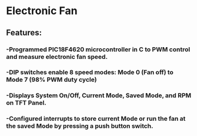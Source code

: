 # Electronic Fan
## Features:
### -Programmed PIC18F4620 microcontroller in C to PWM control and measure electronic fan speed.
### -DIP switches enable 8 speed modes: Mode 0 (Fan off) to Mode 7 (98% PWM duty cycle)
### -Displays System On/Off, Current Mode, Saved Mode, and RPM on TFT Panel.
### -Configured interrupts to store current Mode or run the fan at the saved Mode by pressing a push button switch.
